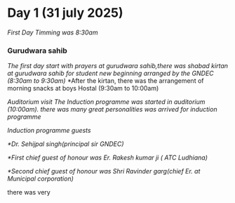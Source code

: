 # Day 1 (31 july 2025)
_First Day Timming was 8:30am_

### Gurudwara sahib

*The first day start with prayers at gurudwara sahib,there was shabad kirtan at gurudwara sahib for student new beginning arranged by the GNDEC (8:30am to 9:30am)*
*After the kirtan, there was the arrangement of morning snacks at boys Hostal (9:30am to 10:00am)

_Auditorium visit_
*The Induction programme was started in auditorium (10:00am). there was many great personalities was arrived for induction programme*

_Induction programme guests_

_*Dr. Sehijpal singh(principal sir GNDEC)_

_*First chief guest of honour was Er. Rakesh kumar ji ( ATC Ludhiana)_

_*Second chief guest of honour was Shri Ravinder garg(chief Er. at Municipal corporation)_

there was very 


